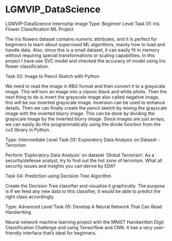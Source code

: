 # LGMVIP_DataScience

LGMVIP-DataScience Internship image
Type: Beginner Level
Task 01: Iris Flower Classification ML Project

The iris flowers dataset contains numeric attributes, and it is perfect for beginners to learn about supervised ML algorithms, mainly how to load and handle data. Also, since this is a small dataset, it can easily fit in memory without requiring special transformations or scaling capabilities. In this project I have use SVC model and checked the accuracy of model using Iris flower classification.

Task 02: Image to Pencil Sketch with Python

We need to read the image in RBG format and then convert it to a grayscale image. This will turn an image into a classic black and white photo. Then the next thing to do is invert the grayscale image also called negative image, this will be our inverted grayscale image. Inversion can be used to enhance details. Then we can finally create the pencil sketch by mixing the grayscale image with the inverted blurry image. This can be done by dividing the grayscale image by the inverted blurry image. Since images are just arrays, we can easily do this programmatically using the divide function from the cv2 library in Python.

Type: Intermediate Level
Task 03: Exploratory Data Analysis on Dataset - Terrorism

Perform ‘Exploratory Data Analysis’ on dataset ‘Global Terrorism’. As a security/defense analyst, try to find out the hot zone of terrorism. What all security issues and insights you can derive by EDA?

Task 04: Prediction using Decision Tree Algorithm

Create the Decision Tree classifier and visualize it graphically. The purpose is if we feed any new data to this classifier, it would be able to predict the right class accordingly.

Type: Advanced Level
Task 05: Develop A Neural Network That Can Read Handwriting


Neural network machine learning project with the MNIST Handwritten Digit Classification Challenge and using Tensorflow and CNN. It has a very user-friendly interface that’s ideal for beginners.
